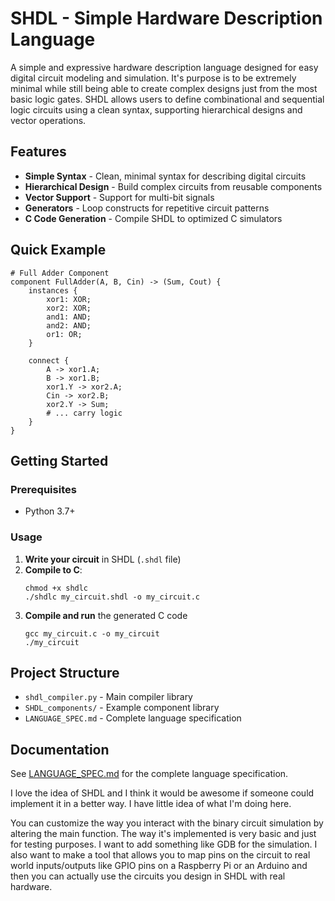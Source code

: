 # SHDL - Simple Hardware Description Language

A simple and expressive hardware description language designed for easy digital circuit modeling and simulation. It's purpose is to be extremely minimal while still being able to create complex designs just from the most basic logic gates. SHDL allows users to define combinational and sequential logic circuits using a clean syntax, supporting hierarchical designs and vector operations.

## Features

- **Simple Syntax** - Clean, minimal syntax for describing digital circuits
- **Hierarchical Design** - Build complex circuits from reusable components
- **Vector Support** - Support for multi-bit signals
- **Generators** - Loop constructs for repetitive circuit patterns
- **C Code Generation** - Compile SHDL to optimized C simulators

## Quick Example

```shdl
# Full Adder Component
component FullAdder(A, B, Cin) -> (Sum, Cout) {
    instances {
        xor1: XOR;
        xor2: XOR;
        and1: AND;
        and2: AND;
        or1: OR;
    }
    
    connect {
        A -> xor1.A;
        B -> xor1.B;
        xor1.Y -> xor2.A;
        Cin -> xor2.B;
        xor2.Y -> Sum;
        # ... carry logic
    }
}
```

## Getting Started

### Prerequisites

- Python 3.7+

### Usage

1. **Write your circuit** in SHDL (`.shdl` file)
2. **Compile to C**:
   ```shell
   chmod +x shdlc
   ./shdlc my_circuit.shdl -o my_circuit.c
   ```
3. **Compile and run** the generated C code
    ```shell
    gcc my_circuit.c -o my_circuit
    ./my_circuit
    ```

## Project Structure

- `shdl_compiler.py` - Main compiler library
- `SHDL_components/` - Example component library
- `LANGUAGE_SPEC.md` - Complete language specification

## Documentation

See [LANGUAGE_SPEC.md](LANGUAGE_SPEC.md) for the complete language specification.


I love the idea of SHDL and I think it would be awesome if someone could implement it in a better way. I have little idea of what I'm doing here.

You can customize the way you interact with the binary circuit simulation by altering the main function. The way it's implemented is very basic and just for testing purposes. I want to add something like GDB for the simulation. I also want to make a tool that allows you to map pins on the circuit to real world inputs/outputs like GPIO pins on a Raspberry Pi or an Arduino and then you can actually use the circuits you design in SHDL with real hardware. 
